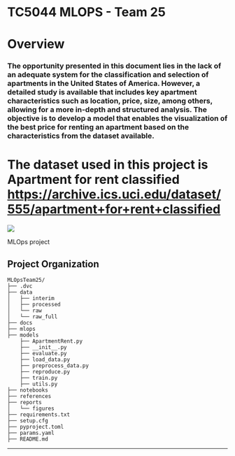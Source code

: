 # TC5044 MLOPS - Team 25
# Overview
### The opportunity presented in this document lies in the lack of an adequate system for the classification and selection of apartments in the United States of America. However, a detailed study is available that includes key apartment characteristics such as location, price, size, among others, allowing for a more in-depth and structured analysis. The objective is to develop a model that enables the visualization of the best price for renting an apartment based on the characteristics from the dataset available.
# The dataset used in this project is Apartment for rent classified https://archive.ics.uci.edu/dataset/555/apartment+for+rent+classified

<a target="_blank" href="https://cookiecutter-data-science.drivendata.org/">
    <img src="https://img.shields.io/badge/CCDS-Project%20template-328F97?logo=cookiecutter" />
</a>

MLOps project

## Project Organization
```
MLOpsTeam25/
├── .dvc
├── data
│   ├── interim
│   ├── processed
│   └── raw
│   └── raw_full
├── docs
├── mlops
├── models
    ├── ApartmentRent.py
    ├── __init__.py
    ├── evaluate.py
    ├── load_data.py
    ├── preprocess_data.py
    ├── reproduce.py
    ├── train.py
    ├── utils.py
├── notebooks
├── references
├── reports
│   └── figures
├── requirements.txt
├── setup.cfg                     
├── pyproject.toml  
├── params.yaml
├── README.md

```
 
--------
